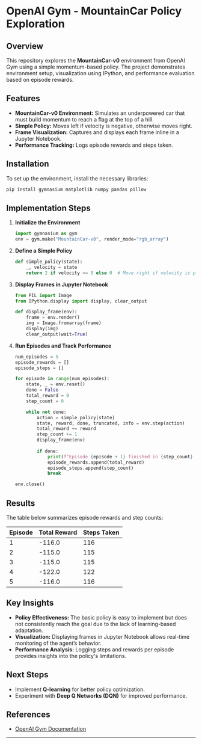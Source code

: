 # OpenAI Gym - MountainCar Policy Exploration

## Overview
This repository explores the **MountainCar-v0** environment from OpenAI Gym using a simple momentum-based policy. The project demonstrates environment setup, visualization using IPython, and performance evaluation based on episode rewards.

## Features
- **MountainCar-v0 Environment:** Simulates an underpowered car that must build momentum to reach a flag at the top of a hill.
- **Simple Policy:** Moves left if velocity is negative, otherwise moves right.
- **Frame Visualization:** Captures and displays each frame inline in a Jupyter Notebook.
- **Performance Tracking:** Logs episode rewards and steps taken.

## Installation
To set up the environment, install the necessary libraries:

```bash
pip install gymnasium matplotlib numpy pandas pillow
```

## Implementation Steps
1. **Initialize the Environment**
   ```python
   import gymnasium as gym
   env = gym.make("MountainCar-v0", render_mode="rgb_array")
   ```

2. **Define a Simple Policy**
   ```python
   def simple_policy(state):
       _, velocity = state
       return 2 if velocity >= 0 else 0  # Move right if velocity is positive, else left
   ```

3. **Display Frames in Jupyter Notebook**
   ```python
   from PIL import Image
   from IPython.display import display, clear_output

   def display_frame(env):
       frame = env.render()
       img = Image.fromarray(frame)
       display(img)
       clear_output(wait=True)
   ```

4. **Run Episodes and Track Performance**
   ```python
   num_episodes = 5
   episode_rewards = []
   episode_steps = []

   for episode in range(num_episodes):
       state, _ = env.reset()
       done = False
       total_reward = 0
       step_count = 0

       while not done:
           action = simple_policy(state)
           state, reward, done, truncated, info = env.step(action)
           total_reward += reward
           step_count += 1
           display_frame(env)
           
           if done:
               print(f"Episode {episode + 1} finished in {step_count} steps with total reward {total_reward}")
               episode_rewards.append(total_reward)
               episode_steps.append(step_count)
               break

   env.close()
   ```

## Results
The table below summarizes episode rewards and step counts:

| Episode | Total Reward | Steps Taken |
|---------|-------------|-------------|
| 1       | -116.0      | 116         |
| 2       | -115.0      | 115         |
| 3       | -115.0      | 115         |
| 4       | -122.0      | 122         |
| 5       | -116.0      | 116         |

## Key Insights
- **Policy Effectiveness:** The basic policy is easy to implement but does not consistently reach the goal due to the lack of learning-based adaptation.
- **Visualization:** Displaying frames in Jupyter Notebook allows real-time monitoring of the agent’s behavior.
- **Performance Analysis:** Logging steps and rewards per episode provides insights into the policy's limitations.

## Next Steps
- Implement **Q-learning** for better policy optimization.
- Experiment with **Deep Q Networks (DQN)** for improved performance.

## References
- [OpenAI Gym Documentation](https://www.gymlibrary.dev/)

---
